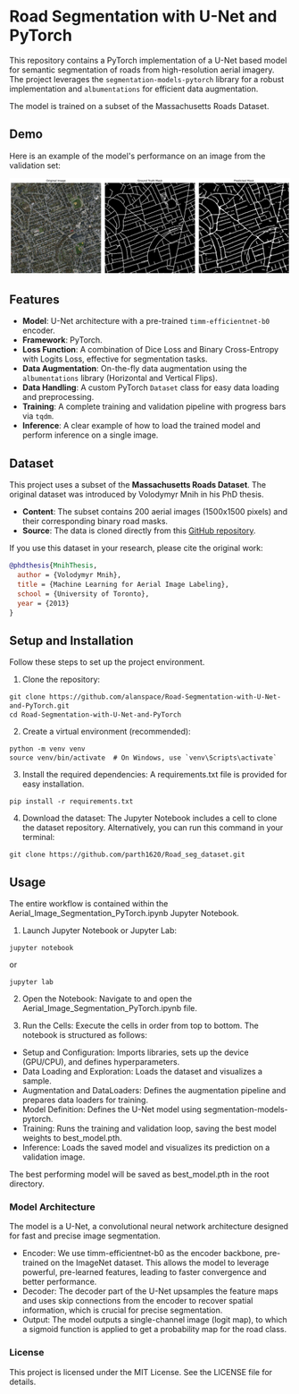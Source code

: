 # Road Segmentation with U-Net and PyTorch

This repository contains a PyTorch implementation of a U-Net based model for semantic segmentation of roads from high-resolution aerial imagery. The project leverages the `segmentation-models-pytorch` library for a robust implementation and `albumentations` for efficient data augmentation.

The model is trained on a subset of the Massachusetts Roads Dataset.

## Demo

Here is an example of the model's performance on an image from the validation set:

<img src="prediction_result.png" width="768">
<!-- | Original Image | Ground Truth Mask | Model's Prediction |
| :---: | :---: | :---: |
| <img src="URL_TO_YOUR_AERIAL_IMAGE.jpg" width="256"> | <img src="URL_TO_YOUR_GROUND_TRUTH_MASK.jpg" width="256"> | <img src="URL_TO_YOUR_PREDICTION_IMAGE.jpg" width="256"> | -->

## Features

- **Model**: U-Net architecture with a pre-trained `timm-efficientnet-b0` encoder.
- **Framework**: PyTorch.
- **Loss Function**: A combination of Dice Loss and Binary Cross-Entropy with Logits Loss, effective for segmentation tasks.
- **Data Augmentation**: On-the-fly data augmentation using the `albumentations` library (Horizontal and Vertical Flips).
- **Data Handling**: A custom PyTorch `Dataset` class for easy data loading and preprocessing.
- **Training**: A complete training and validation pipeline with progress bars via `tqdm`.
- **Inference**: A clear example of how to load the trained model and perform inference on a single image.

## Dataset
This project uses a subset of the **Massachusetts Roads Dataset**. The original dataset was introduced by Volodymyr Mnih in his PhD thesis.

- **Content**: The subset contains 200 aerial images (1500x1500 pixels) and their corresponding binary road masks.
- **Source**: The data is cloned directly from this [GitHub repository](https://github.com/parth1620/Road_seg_dataset).

If you use this dataset in your research, please cite the original work:

```bibtex
@phdthesis{MnihThesis,
  author = {Volodymyr Mnih},
  title = {Machine Learning for Aerial Image Labeling},
  school = {University of Toronto},
  year = {2013}
}
```
## Setup and Installation
Follow these steps to set up the project environment.

1. Clone the repository:

```
git clone https://github.com/alanspace/Road-Segmentation-with-U-Net-and-PyTorch.git
cd Road-Segmentation-with-U-Net-and-PyTorch
```
2. Create a virtual environment (recommended):

```
python -m venv venv
source venv/bin/activate  # On Windows, use `venv\Scripts\activate`
```

3. Install the required dependencies:
A requirements.txt file is provided for easy installation.

```
pip install -r requirements.txt
```

4. Download the dataset:
The Jupyter Notebook includes a cell to clone the dataset repository. Alternatively, you can run this command in your terminal:

```
git clone https://github.com/parth1620/Road_seg_dataset.git
```

## Usage
The entire workflow is contained within the Aerial_Image_Segmentation_PyTorch.ipynb Jupyter Notebook.

1. Launch Jupyter Notebook or Jupyter Lab:
```
jupyter notebook
```
or
```
jupyter lab
```

2. Open the Notebook:
Navigate to and open the Aerial_Image_Segmentation_PyTorch.ipynb file.

3. Run the Cells:
Execute the cells in order from top to bottom. The notebook is structured as follows:

- Setup and Configuration: Imports libraries, sets up the device (GPU/CPU), and defines hyperparameters.
- Data Loading and Exploration: Loads the dataset and visualizes a sample.
- Augmentation and DataLoaders: Defines the augmentation pipeline and prepares data loaders for training.
- Model Definition: Defines the U-Net model using segmentation-models-pytorch.
- Training: Runs the training and validation loop, saving the best model weights to best_model.pth.
- Inference: Loads the saved model and visualizes its prediction on a validation image.

The best performing model will be saved as best_model.pth in the root directory.

### Model Architecture
The model is a U-Net, a convolutional neural network architecture designed for fast and precise image segmentation.

- Encoder: We use timm-efficientnet-b0 as the encoder backbone, pre-trained on the ImageNet dataset. This allows the model to leverage powerful, pre-learned features, leading to faster convergence and better performance.
- Decoder: The decoder part of the U-Net upsamples the feature maps and uses skip connections from the encoder to recover spatial information, which is crucial for precise segmentation.
- Output: The model outputs a single-channel image (logit map), to which a sigmoid function is applied to get a probability map for the road class.

### License
This project is licensed under the MIT License. See the LICENSE file for details.